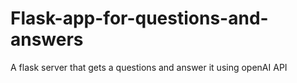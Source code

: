 # Flask-app-for-questions-and-answers
A flask server that gets a questions and answer it using openAI API
